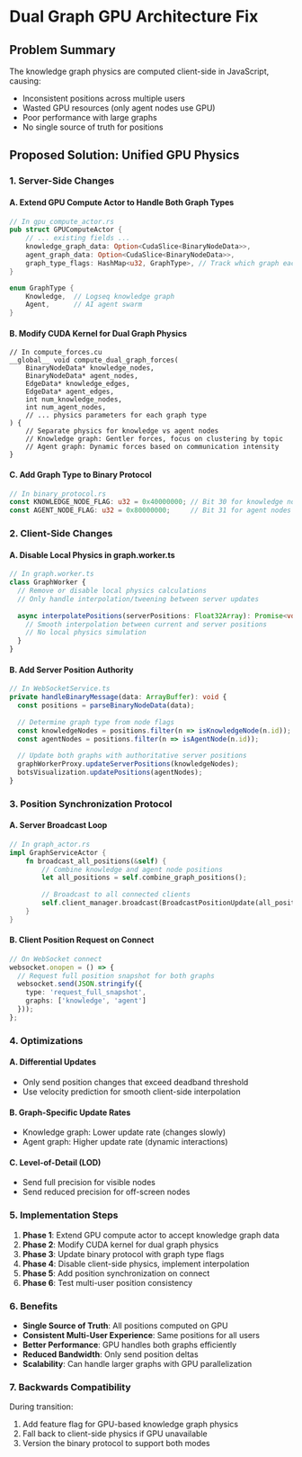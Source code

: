 # Dual Graph GPU Architecture Fix

## Problem Summary
The knowledge graph physics are computed client-side in JavaScript, causing:
- Inconsistent positions across multiple users
- Wasted GPU resources (only agent nodes use GPU)
- Poor performance with large graphs
- No single source of truth for positions

## Proposed Solution: Unified GPU Physics

### 1. Server-Side Changes

#### A. Extend GPU Compute Actor to Handle Both Graph Types
```rust
// In gpu_compute_actor.rs
pub struct GPUComputeActor {
    // ... existing fields ...
    knowledge_graph_data: Option<CudaSlice<BinaryNodeData>>,
    agent_graph_data: Option<CudaSlice<BinaryNodeData>>,
    graph_type_flags: HashMap<u32, GraphType>, // Track which graph each node belongs to
}

enum GraphType {
    Knowledge,  // Logseq knowledge graph
    Agent,      // AI agent swarm
}
```

#### B. Modify CUDA Kernel for Dual Graph Physics
```cuda
// In compute_forces.cu
__global__ void compute_dual_graph_forces(
    BinaryNodeData* knowledge_nodes,
    BinaryNodeData* agent_nodes,
    EdgeData* knowledge_edges,
    EdgeData* agent_edges,
    int num_knowledge_nodes,
    int num_agent_nodes,
    // ... physics parameters for each graph type
) {
    // Separate physics for knowledge vs agent nodes
    // Knowledge graph: Gentler forces, focus on clustering by topic
    // Agent graph: Dynamic forces based on communication intensity
}
```

#### C. Add Graph Type to Binary Protocol
```rust
// In binary_protocol.rs
const KNOWLEDGE_NODE_FLAG: u32 = 0x40000000; // Bit 30 for knowledge nodes
const AGENT_NODE_FLAG: u32 = 0x80000000;     // Bit 31 for agent nodes (existing)
```

### 2. Client-Side Changes

#### A. Disable Local Physics in graph.worker.ts
```typescript
// In graph.worker.ts
class GraphWorker {
  // Remove or disable local physics calculations
  // Only handle interpolation/tweening between server updates
  
  async interpolatePositions(serverPositions: Float32Array): Promise<void> {
    // Smooth interpolation between current and server positions
    // No local physics simulation
  }
}
```

#### B. Add Server Position Authority
```typescript
// In WebSocketService.ts
private handleBinaryMessage(data: ArrayBuffer): void {
  const positions = parseBinaryNodeData(data);
  
  // Determine graph type from node flags
  const knowledgeNodes = positions.filter(n => isKnowledgeNode(n.id));
  const agentNodes = positions.filter(n => isAgentNode(n.id));
  
  // Update both graphs with authoritative server positions
  graphWorkerProxy.updateServerPositions(knowledgeNodes);
  botsVisualization.updatePositions(agentNodes);
}
```

### 3. Position Synchronization Protocol

#### A. Server Broadcast Loop
```rust
// In graph_actor.rs
impl GraphServiceActor {
    fn broadcast_all_positions(&self) {
        // Combine knowledge and agent node positions
        let all_positions = self.combine_graph_positions();
        
        // Broadcast to all connected clients
        self.client_manager.broadcast(BroadcastPositionUpdate(all_positions));
    }
}
```

#### B. Client Position Request on Connect
```typescript
// On WebSocket connect
websocket.onopen = () => {
  // Request full position snapshot for both graphs
  websocket.send(JSON.stringify({
    type: 'request_full_snapshot',
    graphs: ['knowledge', 'agent']
  }));
};
```

### 4. Optimizations

#### A. Differential Updates
- Only send position changes that exceed deadband threshold
- Use velocity prediction for smooth client-side interpolation

#### B. Graph-Specific Update Rates
- Knowledge graph: Lower update rate (changes slowly)
- Agent graph: Higher update rate (dynamic interactions)

#### C. Level-of-Detail (LOD)
- Send full precision for visible nodes
- Send reduced precision for off-screen nodes

### 5. Implementation Steps

1. **Phase 1**: Extend GPU compute actor to accept knowledge graph data
2. **Phase 2**: Modify CUDA kernel for dual graph physics
3. **Phase 3**: Update binary protocol with graph type flags
4. **Phase 4**: Disable client-side physics, implement interpolation
5. **Phase 5**: Add position synchronization on connect
6. **Phase 6**: Test multi-user position consistency

### 6. Benefits

- **Single Source of Truth**: All positions computed on GPU
- **Consistent Multi-User Experience**: Same positions for all users
- **Better Performance**: GPU handles both graphs efficiently
- **Reduced Bandwidth**: Only send position deltas
- **Scalability**: Can handle larger graphs with GPU parallelization

### 7. Backwards Compatibility

During transition:
1. Add feature flag for GPU-based knowledge graph physics
2. Fall back to client-side physics if GPU unavailable
3. Version the binary protocol to support both modes